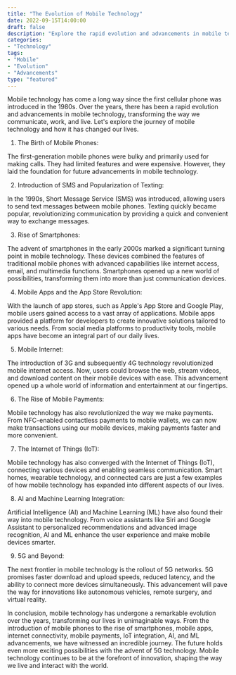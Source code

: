 ```yaml
--- 
title: "The Evolution of Mobile Technology"
date: 2022-09-15T14:00:00
draft: false
description: "Explore the rapid evolution and advancements in mobile technology over the years."
categories:
- "Technology"
tags:
- "Mobile"
- "Evolution"
- "Advancements"
type: "featured"
---
```


Mobile technology has come a long way since the first cellular phone was introduced in the 1980s. Over the years, there has been a rapid evolution and advancements in mobile technology, transforming the way we communicate, work, and live. Let's explore the journey of mobile technology and how it has changed our lives.

1. The Birth of Mobile Phones:

The first-generation mobile phones were bulky and primarily used for making calls. They had limited features and were expensive. However, they laid the foundation for future advancements in mobile technology.

2. Introduction of SMS and Popularization of Texting:

In the 1990s, Short Message Service (SMS) was introduced, allowing users to send text messages between mobile phones. Texting quickly became popular, revolutionizing communication by providing a quick and convenient way to exchange messages.

3. Rise of Smartphones:

The advent of smartphones in the early 2000s marked a significant turning point in mobile technology. These devices combined the features of traditional mobile phones with advanced capabilities like internet access, email, and multimedia functions. Smartphones opened up a new world of possibilities, transforming them into more than just communication devices.

4. Mobile Apps and the App Store Revolution:

With the launch of app stores, such as Apple's App Store and Google Play, mobile users gained access to a vast array of applications. Mobile apps provided a platform for developers to create innovative solutions tailored to various needs. From social media platforms to productivity tools, mobile apps have become an integral part of our daily lives.

5. Mobile Internet:

The introduction of 3G and subsequently 4G technology revolutionized mobile internet access. Now, users could browse the web, stream videos, and download content on their mobile devices with ease. This advancement opened up a whole world of information and entertainment at our fingertips.

6. The Rise of Mobile Payments:

Mobile technology has also revolutionized the way we make payments. From NFC-enabled contactless payments to mobile wallets, we can now make transactions using our mobile devices, making payments faster and more convenient.

7. The Internet of Things (IoT):

Mobile technology has also converged with the Internet of Things (IoT), connecting various devices and enabling seamless communication. Smart homes, wearable technology, and connected cars are just a few examples of how mobile technology has expanded into different aspects of our lives.

8. AI and Machine Learning Integration:

Artificial Intelligence (AI) and Machine Learning (ML) have also found their way into mobile technology. From voice assistants like Siri and Google Assistant to personalized recommendations and advanced image recognition, AI and ML enhance the user experience and make mobile devices smarter.

9. 5G and Beyond:

The next frontier in mobile technology is the rollout of 5G networks. 5G promises faster download and upload speeds, reduced latency, and the ability to connect more devices simultaneously. This advancement will pave the way for innovations like autonomous vehicles, remote surgery, and virtual reality.

In conclusion, mobile technology has undergone a remarkable evolution over the years, transforming our lives in unimaginable ways. From the introduction of mobile phones to the rise of smartphones, mobile apps, internet connectivity, mobile payments, IoT integration, AI, and ML advancements, we have witnessed an incredible journey. The future holds even more exciting possibilities with the advent of 5G technology. Mobile technology continues to be at the forefront of innovation, shaping the way we live and interact with the world.
